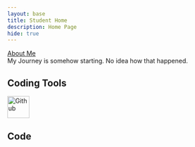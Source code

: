 ```yaml
---
layout: base
title: Student Home 
description: Home Page
hide: true
---
```

<head>
 <a href="index2.md"> 
   About Me
 </a>
</head>

<br>
My Journey is somehow starting. No idea how that happened.

## Coding Tools

  <a href="https://github.com/KKATZENN/No-Ideas-Blog">
        <img src="Logo_of_Github (1).jpg" alt="Github" style="width:50px;height:50px";> 
  </a>

## Code



